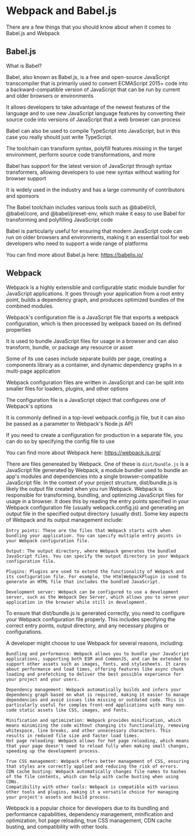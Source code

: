 # Webpack and Babel.js

There are a few things that you should know about when it comes to Babel.js and Webpack

## Babel.js

What is Babel?

Babel, also known as Babel.js, is a free and open-source JavaScript transcompiler that is primarily used to convert ECMAScript 2015+ code into a backward-compatible version of JavaScript that can be run by current and older browsers or environments

It allows developers to take advantage of the newest features of the language and to use new JavaScript language features by converting their source code into versions of JavaScript that a web browser can process

Babel can also be used to compile TypeScript into JavaScript, but in this case you really should just write TypeScript.

The toolchain can transform syntax, polyfill features missing in the target environment, perform source code transformations, and more

Babel has support for the latest version of JavaScript through syntax transformers, allowing developers to use new syntax without waiting for browser support

It is widely used in the industry and has a large community of contributors and sponsors

The Babel toolchain includes various tools such as @babel/cli, @babel/core, and @babel/preset-env, which make it easy to use Babel for transforming and polyfilling JavaScript code

Babel is particularly useful for ensuring that modern JavaScript code can run on older browsers and environments, making it an essential tool for web developers who need to support a wide range of platforms

You can find more about Babel.js here: <https://babeljs.io/>

## Webpack

Webpack is a highly extensible and configurable static module bundler for JavaScript applications. It goes through your application from a root entry point, builds a dependency graph, and produces optimized bundles of the combined modules.

Webpack's configuration file is a JavaScript file that exports a webpack configuration, which is then processed by webpack based on its defined properties

It is used to bundle JavaScript files for usage in a browser and can also transform, bundle, or package any resource or asset

Some of its use cases include separate builds per page, creating a components library as a container, and dynamic dependency graphs in a multi-page application

Webpack configuration files are written in JavaScript and can be split into smaller files for loaders, plugins, and other options

The configuration file is a JavaScript object that configures one of Webpack's options

It is commonly defined in a top-level webpack.config.js file, but it can also be passed as a parameter to Webpack's Node.js API

If you need to create a configuration for production in a separate file, you can do so by specifying the config file to use

You can find more about Webpack here: <https://webpack.js.org/>

There are files genereated by Webpack.  One of these is `dist/bundle.js` is a JavaScript file generated by Webpack, a module bundler used to bundle an app's modules and dependencies into a single browser-compatible JavaScript file. In the context of your project structure, dist/bundle.js is likely the output file created when you run Webpack. Webpack is responsible for transforming, bundling, and optimizing JavaScript files for usage in a browser. It does this by reading the entry points specified in your Webpack configuration file (usually webpack.config.js) and generating an output file in the specified output directory (usually dist). Some key aspects of Webpack and its output management include:

    Entry points: These are the files that Webpack starts with when bundling your application. You can specify multiple entry points in your Webpack configuration file.

    Output: The output directory, where Webpack generates the bundled JavaScript files. You can specify the output directory in your Webpack configuration file.

    Plugins: Plugins are used to extend the functionality of Webpack and its configuration file. For example, the HtmlWebpackPlugin is used to generate an HTML file that includes the bundled JavaScript.

    Development server: Webpack can be configured to use a development server, such as the Webpack Dev Server, which allows you to serve your application in the browser while still in development.

To ensure that dist/bundle.js is generated correctly, you need to configure your Webpack configuration file properly. This includes specifying the correct entry points, output directory, and any necessary plugins or configurations.

A developer might choose to use Webpack for several reasons, including:

    Bundling and performance: Webpack allows you to bundle your JavaScript applications, supporting both ESM and CommonJS, and can be extended to support other assets such as images, fonts, and stylesheets. It cares about performance and load times, offering features like async chunk loading and prefetching to deliver the best possible experience for your project and your users.

    Dependency management: Webpack automatically builds and infers your dependency graph based on what is required, making it easier to manage dependencies and avoid issues like missing or outdated code. This is particularly useful for complex front-end applications with many non-code static assets like CSS, images, and fonts.

    Minification and optimization: Webpack provides minification, which means minimizing the code without changing its functionality, removing whitespace, line breaks, and other unnecessary characters. This results in reduced file size and faster load times.
    Hot page reloading: Webpack allows for hot page reloading, which means that your page doesn't need to reload fully when making small changes, speeding up the development process.

    True CSS management: Webpack offers better management of CSS, ensuring that styles are correctly applied and reducing the risk of errors.
    CDN cache busting: Webpack automatically changes file names to hashes of the file contents, which can help with cache busting when using CDNs.
    Compatibility with other tools: Webpack is compatible with various other tools and plugins, making it a versatile choice for managing your project's assets and build process.

Webpack is a popular choice for developers due to its bundling and performance capabilities, dependency management, minification and optimization, hot page reloading, true CSS management, CDN cache busting, and compatibility with other tools.
